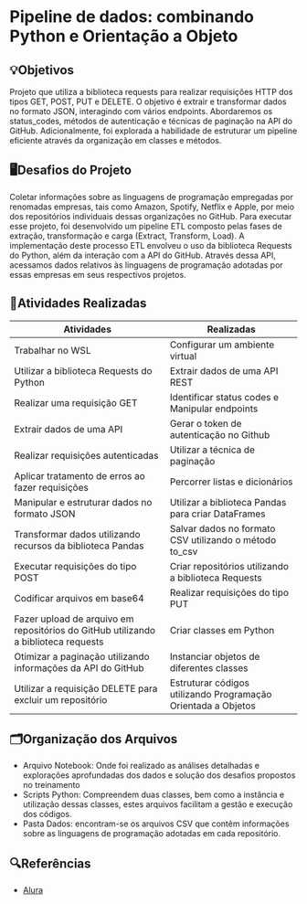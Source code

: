 # Pipeline de dados: combinando Python e Orientação a Objeto

## 💡Objetivos
Projeto que utiliza a biblioteca requests para realizar requisições HTTP dos tipos GET, POST, PUT e DELETE. O objetivo é extrair e transformar dados no formato JSON, interagindo com vários endpoints. Abordaremos os status_codes, métodos de autenticação e técnicas de paginação na API do GitHub. Adicionalmente, foi explorada a habilidade de estruturar um pipeline eficiente através da organização em classes e métodos.

## 🖥️Desafios do Projeto
Coletar informações sobre as linguagens de programação empregadas por renomadas empresas, tais como Amazon, Spotify, Netflix e Apple, por meio dos repositórios individuais dessas organizações no GitHub. Para executar esse projeto, foi desenvolvido um pipeline ETL composto pelas fases de extração, transformação e carga (Extract, Transform, Load). A implementação deste processo ETL envolveu o uso da biblioteca Requests do Python, além da interação com a API do GitHub. Através dessa API, acessamos dados relativos às linguagens de programação adotadas por essas empresas em seus respectivos projetos.

## 📄Atividades Realizadas
|Atividades|Realizadas |
|----------|-----------|
Trabalhar no WSL | Configurar um ambiente virtual |
Utilizar a biblioteca Requests do Python | Extrair dados de uma API REST |
Realizar uma requisição GET | Identificar status codes e Manipular endpoints |
Extrair dados de uma API | Gerar o token de autenticação no Github |
Realizar requisições autenticadas | Utilizar a técnica de paginação |
Aplicar tratamento de erros ao fazer requisições | Percorrer listas e dicionários |
Manipular e estruturar dados no formato JSON | Utilizar a biblioteca Pandas para criar DataFrames |
Transformar dados utilizando recursos da biblioteca Pandas | Salvar dados no formato CSV utilizando o método to_csv
Executar requisições do tipo POST | Criar repositórios utilizando a biblioteca Requests |
Codificar arquivos em base64 | Realizar requisições do tipo PUT |
Fazer upload de arquivo em repositórios do GitHub utilizando a biblioteca requests |Criar classes em Python |
Otimizar a paginação utilizando informações da API do GitHub | Instanciar objetos de diferentes classes |
Utilizar a requisição DELETE para excluir um repositório | Estruturar códigos utilizando Programação Orientada a Objetos |

##  🗂️Organização dos Arquivos
- Arquivo Notebook: Onde foi realizado as análises detalhadas e explorações aprofundadas dos dados e solução dos desafios propostos no treinamento
- Scripts Python: Compreendem duas classes, bem como a instância e utilização dessas classes, estes arquivos facilitam a gestão e execução dos códigos.
- Pasta Dados: encontram-se os arquivos CSV que contêm informações sobre as linguagens de programação adotadas em cada repositório. 

## 🔍Referências
- [Alura](https://www.alura.com.br/)
